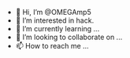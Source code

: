 - 👋 Hi, I’m @OMEGAmp5
- 👀 I’m interested in hack.
- 🌱 I’m currently learning ...
- 💞️ I’m looking to collaborate on ...
- 📫 How to reach me ...

<!---
OMEGAmp5/OMEGAmp5 is a ✨ special ✨ repository because its `README.md` (this file) appears on your GitHub profile.
You can click the Preview link to take a look at your changes.
--->

